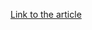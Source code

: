 [Link to the article](https://blog.centurylink.com/alina-point-of-sale-malware-still-lurking-in-dns/)
